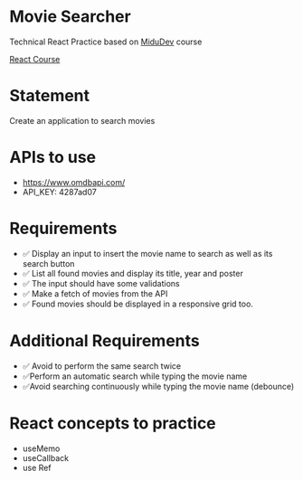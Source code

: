 # Movie Searcher

Technical React Practice based on [MiduDev](https://midu.dev) course

[React Course](https://www.youtube.com/playlist?list=PLUofhDIg_38q4D0xNWp7FEHOTcZhjWJ29)

# Statement

Create an application to search movies

# APIs to use

- https://www.omdbapi.com/
- API_KEY: 4287ad07

# Requirements

- ✅ Display an input to insert the movie name to search as well as its search button
- ✅ List all found movies and display its title, year and poster
- ✅ The input should have some validations
- ✅ Make a fetch of movies from the API
- ✅ Found movies should be displayed in a responsive grid too.

# Additional Requirements

- ✅ Avoid to perform the same search twice
- ✅Perform an automatic search while typing the movie name
- ✅Avoid searching continuously while typing the movie name (debounce)

# React concepts to practice

- useMemo
- useCallback
- use Ref
